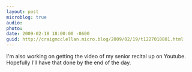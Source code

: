 ```yaml
---
layout: post
microblog: true
audio: 
photo: 
date: 2009-02-18 18:00:00 -0600
guid: http://craigmcclellan.micro.blog/2009/02/19/t1227018881.html
---
```

I'm also working on getting the video of my senior recital up on Youtube.  Hopefully I'll have that done by the end of the day.

